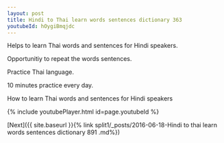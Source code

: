 ```yaml
---
layout: post
title: Hindi to Thai learn words sentences dictionary 363 
youtubeId: hOygiBmqjdc
---
```

 
 
Helps to learn Thai words and sentences for Hindi speakers.

Opportunitiy to repeat the words sentences. 

Practice Thai language. 
 
10 minutes practice every day. 
 
How to learn Thai words and sentences for Hindi speakers 
 
{% include youtubePlayer.html id=page.youtubeId %}
 
 
[Next]({{ site.baseurl }}{% link  split1/_posts/2016-06-18-Hindi to thai learn words sentences dictionary 891 .md%})
 
